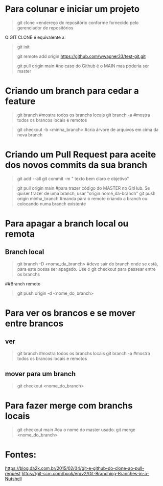 # Para colunar e iniciar um projeto

> git clone <endereço do repositório conforme fornecido pelo gerenciador de repositórios

O GIT CLONE é equivalente a:

> git init
> 
> git remote add origin https://github.com/wwagner33/test-git.git
> 
> git pull origin main #no caso do Github é o MAIN mas poderia ser master

# Criando um branch para cedar a feature

> git branch  #mostra todos os branchs locais
> git branch -a #mostra todos os brancos locais e remotos

> git checkout -b <minha_branch> #cria árvore de arquivos em cima da nova branch


# Criando um Pull Request para aceite dos novos commits da sua branch

> git add --all
> git commit -m " texto bem claro e objetivo"

> git pull origin main #para trazer código do  MASTER no GitHub. Se quiser trazer de uma branch, usar "origin nome_da-branch"
> git push origin minha_branch #manda para o remote criando a branch ou colocando numa branch existente

# Para apagar a branch local ou remota

## Branch local

> git branch -D <nome_da_branch> #deve sair do branch onde se está, para este possa ser apagado. Use o git checkout para passear entre os branchs


##Branch remoto
> git push origin -d <nome_do_branch>


# Para ver os brancos e se mover entre brancos

## ver

> git branch  #mostra todos os branchs locais
> git branch -a #mostra todos os brancos locais e remotos

## mover para um branch
> git checkout <nome_do_branch>

# Para fazer merge com branchs locais
> git checkout main #ou o nome do master usado.
> git merge <nome_do_branch>

# Fontes:

https://blog.da2k.com.br/2015/02/04/git-e-github-do-clone-ao-pull-request
https://git-scm.com/book/en/v2/Git-Branching-Branches-in-a-Nutshell
